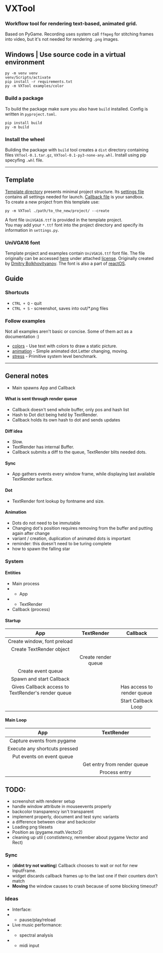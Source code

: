 # VXTool
### Workflow tool for rendering text-based, animated grid.

Based on PyGame. Recording uses system call `ffmpeg` for stitching frames into video, but it's not needed for rendering `.png` images.

## Windows | Use source code in a virtual environment
```
py -m venv venv
venv/Scripts/activate
pip install -r requirements.txt
py -m VXTool examples/color
```
### Build a package
To build the package make sure you also have `build` installed. Config is written in `pyproject.toml`.
```
pip install build
py -m build
```
### Install the wheel
Building the package with `build` tool creates a `dist` directory containing files `VXTool-0.1.tar.gz`, `VXTool-0.1-py3-none-any.whl`. Install using pip specyfing `.whl` file.

___

## Template
[Template directory](VXTool_template) presents minimal project structure. Its [settings file](VXTool_template/settings.py) contains all settings needed for launch. [Callback file](VXTool_template/callback.py) is your sandbox.\
To create a new project from this template use:
```
py -m VXTool ./path/to_the_new/project/ --create
```
A font file `UniVGA16.ttf` is provided in the template project. \
You may add your `*.ttf` font into the project directory and specify its information in `settings.py`.

### UniVGA16 font
Template project and examples contain `UniVGA16.ttf` font file. The file originally can be accessed [here](https://github.com/mirror/reactos/blob/c6d2b35ffc91e09f50dfb214ea58237509329d6b/reactos/media/fonts/UniVGA16.ttf) under attached [license](https://github.com/mirror/reactos/tree/master/reactos/media/fonts/doc/UniVGA). Originally created by [Dmitry Bolkhovityanov](https://www.inp.nsk.su/~bolkhov/files/fonts/univga/). The font is also a part of [reactOS](https://reactos.org/).

## Guide
### Shortcuts
- `CTRL + Q` - quit
- `CTRL + S` - screenshot, saves into out/*.png files
### Follow examples
Not all examples aren't basic or concise. Some of them act as a documentation :)
- [colors](examples/color/callback.py) - Use text with colors to draw a static picture.
- [animation](examples/animation/callback.py) - Simple animated dot.Letter changing, moving.
- [stress](examples/stress/callback.py) - Primitive system level benchmark.
___

## General notes
- Main spawns App and Callback
#### What is sent through render queue
- Callback doesn't send whole buffer, only pos and hash list
- Hash to Dot dict being held by TextRender.
- Callback holds its own hash to dot and sends updates
#### Diff idea
- Slow.
- TextRender has internal Buffer.
- Callback submits a diff to the queue, TextRender blits needed dots.
#### Sync
- App gathers events every window frame, while displaying last available TextRender surface.

#### Dot
- TextRender font lookup by fontname and size.

#### Animation
- Dots do not need to be immutable
- Changing dot's position requires removing from the buffer and putting again after change
- variant / creation, duplication of animated dots is important
- reminder: this doesn't need to be turing complete
- how to spawn the falling star

### System
#### Entities
- Main process
- - App
- - TextRender
- Callback (process)
#### Startup
|App|TextRender|Callback|
|:-:|:-:|:-:|
|Create window, font preload|||
|Create TextRender object|||
||Create render queue||
|Create event queue|||
|Spawn and start Callback|||
|Gives Callback access to TextRender's render queue||Has access to render queue|
|||Start Callback Loop|
#### Main Loop
|App|TextRender|
|:-:|:-:|
|Capture events from pygame||
|Execute any shortcuts pressed||
|Put events on event queue||
||Get entry from render queue|
||Process entry|

## TODO:
- screenshot with renderer setup
- handle window attribute in mouseevents properly
- backcolor transparency isn't transparent
- implement properly, document and test sync variants
- a difference between clear and backcolor
- Loading png tilesets
- Position as (pygame.math.Vector2)
- cleaning up util ( constistency, remember about pygame Vector and Rect)
### Sync
- (__didnt try not waiting__) Callback chooses to wait or not for new InputFrame.
- widget discards callback frames up to the last one if their counters don't match
- __Moving__ the window causes to crash because of some blocking timeout?

### Ideas
- Interface:
- - pause/play/reload
- Live music performance:
- - spectral analysis
- - midi input
